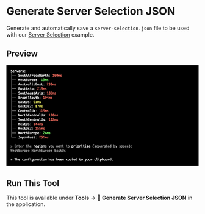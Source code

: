 # Generate Server Selection JSON

Generate and automatically save a `server-selection.json` file to be used with our [Server Selection](/examples/server-selection) example.

## Preview

<p align="center">
    <img alt="InfiniteMITM - SSCG Tool" title="InfiniteMITM - SSCG Tool" src="/assets/docs/ssc-preview.jpg?v=1" />
</p>

## Run This Tool

This tool is available under **Tools** → **📄 Generate Server Selection JSON** in the application.
